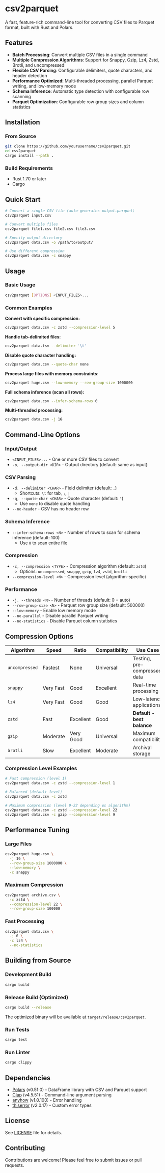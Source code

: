 # csv2parquet

A fast, feature-rich command-line tool for converting CSV files to Parquet format, built with Rust and Polars.

## Features

- **Batch Processing**: Convert multiple CSV files in a single command
- **Multiple Compression Algorithms**: Support for Snappy, Gzip, Lz4, Zstd, Brotli, and uncompressed
- **Flexible CSV Parsing**: Configurable delimiters, quote characters, and header detection
- **Performance Optimized**: Multi-threaded processing, parallel Parquet writing, and low-memory mode
- **Schema Inference**: Automatic type detection with configurable row scanning
- **Parquet Optimization**: Configurable row group sizes and column statistics

## Installation

### From Source

```bash
git clone https://github.com/yourusername/csv2parquet.git
cd csv2parquet
cargo install --path .
```

### Build Requirements

- Rust 1.70 or later
- Cargo

## Quick Start

```bash
# Convert a single CSV file (auto-generates output.parquet)
csv2parquet input.csv

# Convert multiple files
csv2parquet file1.csv file2.csv file3.csv

# Specify output directory
csv2parquet data.csv -o /path/to/output/

# Use different compression
csv2parquet data.csv -c snappy
```

## Usage

### Basic Usage

```bash
csv2parquet [OPTIONS] <INPUT_FILES>...
```

### Common Examples

**Convert with specific compression:**
```bash
csv2parquet data.csv -c zstd --compression-level 5
```

**Handle tab-delimited files:**
```bash
csv2parquet data.tsv --delimiter '\t'
```

**Disable quote character handling:**
```bash
csv2parquet data.csv --quote-char none
```

**Process large files with memory constraints:**
```bash
csv2parquet huge.csv --low-memory --row-group-size 1000000
```

**Full schema inference (scan all rows):**
```bash
csv2parquet data.csv --infer-schema-rows 0
```

**Multi-threaded processing:**
```bash
csv2parquet data.csv -j 16
```

## Command-Line Options

### Input/Output
- `<INPUT_FILES>...` - One or more CSV files to convert
- `-o, --output-dir <DIR>` - Output directory (default: same as input)

### CSV Parsing
- `-d, --delimiter <CHAR>` - Field delimiter (default: `,`)
  - Shortcuts: `\t` for tab, `;`, `|`
- `-q, --quote-char <CHAR>` - Quote character (default: `"`)
  - Use `none` to disable quote handling
- `--no-header` - CSV has no header row

### Schema Inference
- `--infer-schema-rows <N>` - Number of rows to scan for schema inference (default: 100)
  - Use `0` to scan entire file

### Compression
- `-c, --compression <TYPE>` - Compression algorithm (default: `zstd`)
  - Options: `uncompressed`, `snappy`, `gzip`, `lz4`, `zstd`, `brotli`
- `--compression-level <N>` - Compression level (algorithm-specific)

### Performance
- `-j, --threads <N>` - Number of threads (default: 0 = auto)
- `--row-group-size <N>` - Parquet row group size (default: 500000)
- `--low-memory` - Enable low memory mode
- `--no-parallel` - Disable parallel Parquet writing
- `--no-statistics` - Disable Parquet column statistics

## Compression Options

| Algorithm | Speed | Ratio | Compatibility | Use Case |
|-----------|-------|-------|---------------|----------|
| `uncompressed` | Fastest | None | Universal | Testing, pre-compressed data |
| `snappy` | Very Fast | Good | Excellent | Real-time processing |
| `lz4` | Very Fast | Good | Good | Low-latency applications |
| `zstd` | Fast | Excellent | Good | **Default - best balance** |
| `gzip` | Moderate | Very Good | Universal | Maximum compatibility |
| `brotli` | Slow | Excellent | Moderate | Archival storage |

### Compression Level Examples

```bash
# Fast compression (level 1)
csv2parquet data.csv -c zstd --compression-level 1

# Balanced (default level)
csv2parquet data.csv -c zstd

# Maximum compression (level 9-22 depending on algorithm)
csv2parquet data.csv -c zstd --compression-level 22
csv2parquet data.csv -c gzip --compression-level 9
```

## Performance Tuning

### Large Files
```bash
csv2parquet huge.csv \
  -j 16 \
  --row-group-size 1000000 \
  --low-memory \
  -c snappy
```

### Maximum Compression
```bash
csv2parquet archive.csv \
  -c zstd \
  --compression-level 22 \
  --row-group-size 100000
```

### Fast Processing
```bash
csv2parquet data.csv \
  -j 0 \
  -c lz4 \
  --no-statistics
```

## Building from Source

### Development Build
```bash
cargo build
```

### Release Build (Optimized)
```bash
cargo build --release
```

The optimized binary will be available at `target/release/csv2parquet`.

### Run Tests
```bash
cargo test
```

### Run Linter
```bash
cargo clippy
```

## Dependencies

- [Polars](https://pola.rs/) (v0.51.0) - DataFrame library with CSV and Parquet support
- [Clap](https://github.com/clap-rs/clap) (v4.5.51) - Command-line argument parsing
- [anyhow](https://github.com/dtolnay/anyhow) (v1.0.100) - Error handling
- [thiserror](https://github.com/dtolnay/thiserror) (v2.0.17) - Custom error types

## License

See [LICENSE](LICENSE) file for details.

## Contributing

Contributions are welcome! Please feel free to submit issues or pull requests.
